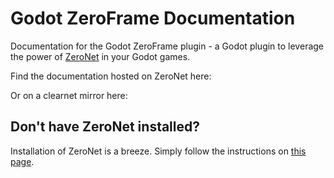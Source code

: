 # Godot ZeroFrame Documentation

Documentation for the Godot ZeroFrame plugin - a Godot plugin to leverage the
power of [ZeroNet](https://zeronet.io) in your Godot games.

Find the documentation hosted on ZeroNet here:

Or on a clearnet mirror here:

## Don't have ZeroNet installed?

Installation of ZeroNet is a breeze. Simply follow the instructions on [this
page](https://github.com/HelloZeroNet/ZeroNet#user-content-how-to-join).
